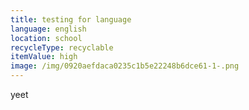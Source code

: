 ```yaml
---
title: testing for language
language: english
location: school
recycleType: recyclable
itemValue: high
image: /img/0920aefdaca0235c1b5e22248b6dce61-1-.png
---
```

yeet